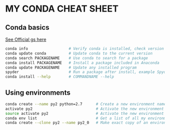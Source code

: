 # MY CONDA CHEAT SHEET

## Conda basics
[See Official gs here](https://conda.io/docs/user-guide/getting-started.html)

```sh
conda info                  # Verify conda is installed, check version number
conda update conda          # Update conda to the current version
conda search PACKAGENAME    # Use conda to search for a package
conda install PACKAGENAME   # Install a package included in Anaconda
conda update PACKAGENAME    # Update any installed program
spyder                      # Run a package after install, example Spyder*
conda install --help        # COMMANDNAME --help
```


## Using environments
```sh
conda create --name py2 python=2.7      # Create a new environment named py2, install Python 2.7
activate py2                            # Activate the new environment to use it in WIN
source activate py2                     # Activate the new environment to use it in Unix
conda env list                          # Get a list of all my environments
conda create --clone py2 --name py2_0   # Make exact copy of an environment
```
